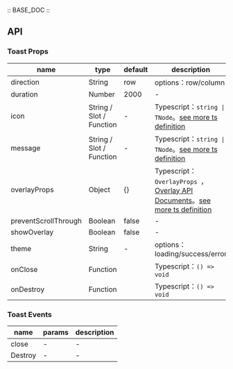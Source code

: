 :: BASE_DOC ::

## API
### Toast Props

name | type | default | description | required
-- | -- | -- | -- | --
direction | String | row | options：row/column | N
duration | Number | 2000 | \- | N
icon | String / Slot / Function | - | Typescript：`string \| TNode`。[see more ts definition](https://github.com/Tencent/tdesign-mobile-vue/blob/develop/src/common.ts) | N
message | String / Slot / Function | - | Typescript：`string \| TNode`。[see more ts definition](https://github.com/Tencent/tdesign-mobile-vue/blob/develop/src/common.ts) | N
overlayProps | Object | {} | Typescript：`OverlayProps `，[Overlay API Documents](./overlay?tab=api)。[see more ts definition](https://github.com/Tencent/tdesign-mobile-vue/tree/develop/src/toast/type.ts) | N
preventScrollThrough | Boolean | false | \- | N
showOverlay | Boolean | false | \- | N
theme | String | - | options：loading/success/error | N
onClose | Function |  | Typescript：`() => void`<br/> | N
onDestroy | Function |  | Typescript：`() => void`<br/> | N

### Toast Events

name | params | description
-- | -- | --
close | \- | \-
Destroy | \- | \-
